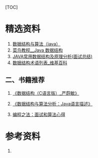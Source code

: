[TOC]







# 精选资料

1. [数据结构与算法（java）](<https://juejin.im/post/5b3c30bde51d451964620710>)
2. [菜鸟教程__Java 数据结构](<https://www.runoob.com/java/java-data-structures.html>)
3. [JAVA常用数据结构及原理分析(面试总结)](<https://blog.csdn.net/qq_29631809/article/details/72599708>)
4. [数据结构术语列表_维基百科]([https://zh.wikipedia.org/wiki/%E6%95%B0%E6%8D%AE%E7%BB%93%E6%9E%84%E6%9C%AF%E8%AF%AD%E5%88%97%E8%A1%A8#B%E6%A0%91](https://zh.wikipedia.org/wiki/数据结构术语列表#B树))





## 二、书籍推荐

1. [《数据结构（C语言版）_严蔚敏》](https://item.jd.com/12407475.html)

2. [《数据结构与算法分析：Java语言描述》](https://item.jd.com/11886254.html)

3. [编程之法：面试和算法心得]()

   







# 参考资料

1. []()






